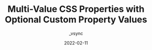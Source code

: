 ---
author: _vsync
date: 2022-02-11
draft: true
publisher: css
tags:
  - css
  - custom-properties
target_url: https://css-tricks.com/optional-custom-property-values-trick/
title: Multi-Value CSS Properties with Optional Custom Property Values
---